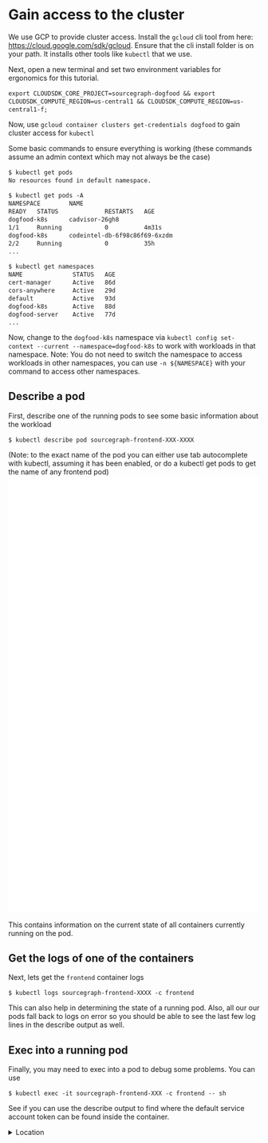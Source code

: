 # Gain access to the cluster

We use GCP to provide cluster access.  Install the `gcloud` cli tool from here: <https://cloud.google.com/sdk/gcloud>. Ensure that the cli install folder is on your path. It installs other tools like `kubectl` that we use.

Next, open a new terminal and set two environment variables for ergonomics for this tutorial.

```
export CLOUDSDK_CORE_PROJECT=sourcegraph-dogfood && export CLOUDSDK_COMPUTE_REGION=us-central1 && CLOUDSDK_COMPUTE_REGION=us-central1-f;
```

Now, use `gcloud container clusters get-credentials dogfood` to gain cluster access for `kubectl`

Some basic commands to ensure everything is working (these commands assume an admin context which may not always be the case)

```
$ kubectl get pods
No resources found in default namespace.
```

```
$ kubectl get pods -A
NAMESPACE        NAME                                                        READY   STATUS             RESTARTS   AGE
dogfood-k8s      cadvisor-26gh8                                              1/1     Running            0          4m31s
dogfood-k8s      codeintel-db-6f98c86f69-6xzdm                               2/2     Running            0          35h
...
```

```
$ kubectl get namespaces
NAME              STATUS   AGE
cert-manager      Active   86d
cors-anywhere     Active   29d
default           Active   93d
dogfood-k8s       Active   88d
dogfood-server    Active   77d
...
```

Now, change to the `dogfood-k8s` namespace via `kubectl config set-context --current --namespace=dogfood-k8s` to work with workloads in that namespace.
Note: You do not need to switch the namespace to access workloads in other namespaces, you can use `-n ${NAMESPACE}` with your command to access other namespaces.

## Describe a pod

First, describe one of the running pods to see some basic information about the workload
```
$ kubectl describe pod sourcegraph-frontend-XXX-XXXX
```
(Note: to the exact name of the pod you can either use tab autocomplete with kubectl, assuming it has been enabled, or do a kubectl get pods to get the name of any frontend pod)
![output](carbon.svg "Describe output")

This contains information on the current state of all containers currently running on the pod.

## Get the logs of one of the containers

Next, lets get the `frontend` container logs
```
$ kubectl logs sourcegraph-frontend-XXXX -c frontend
```

This can also help in determining the state of a running pod.
Also, all our our pods fall back to logs on error so you should be able to see the last few log lines in the describe output as well.

## Exec into a running pod

Finally, you may need to exec into a pod to debug some problems. You can use
```
$ kubectl exec -it sourcegraph-frontend-XXX -c frontend -- sh
```

See if you can use the describe output to find where the default service account token can be found inside the container.
<details>
  <summary>Location</summary>
  You can find the token in at `/run/secrets/kubernetes.io/serviceaccount`
</details>
